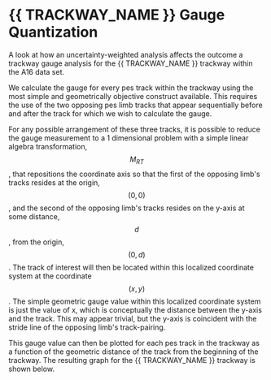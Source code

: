 # {{ TRACKWAY_NAME }} Gauge Quantization

A look at how an uncertainty-weighted analysis affects the 
outcome a trackway gauge analysis for the {{ TRACKWAY_NAME }}
trackway within the A16 data set.

We calculate the gauge for every pes track within the trackway using the most 
simple and geometrically objective construct available. This requires the use
of the two opposing pes limb tracks that appear sequentially before and after
the track for which we wish to calculate the gauge.

For any possible arrangement of these three tracks, it is possible to reduce 
the gauge measurement to a 1 dimensional problem with a simple linear algebra
transformation, $$ M_{RT} $$, that repositions the coordinate axis so that the
first of the opposing limb's tracks resides at the origin, $$ (0, 0) $$, and 
the second of the opposing limb's tracks resides on the y-axis at some 
distance, $$ d $$, from the origin, $$ (0, d) $$. The track of interest will
then be located within this localized coordinate system at the coordinate 
$$ (x, y) $$. The simple geometric gauge value within this localized coordinate
system is just the value of x, which is conceptually the distance between the 
y-axis and the track. This may appear trivial, but the y-axis is coincident 
with the stride line of the opposing limb's track-pairing.

This gauge value can then be plotted for each pes track in the trackway as a
function of the geometric distance of the track from the beginning of the 
trackway. The resulting graph for the {{ TRACKWAY_NAME }} trackway is shown
below.


